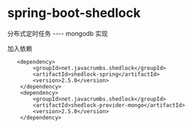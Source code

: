 # spring-boot-shedlock
分布式定时任务 ---- mongodb 实现


加入依赖

       <dependency>
            <groupId>net.javacrumbs.shedlock</groupId>
            <artifactId>shedlock-spring</artifactId>
            <version>2.5.0</version>
        </dependency>
        <dependency>
            <groupId>net.javacrumbs.shedlock</groupId>
            <artifactId>shedlock-provider-mongo</artifactId>
            <version>2.5.0</version>
        </dependency>






